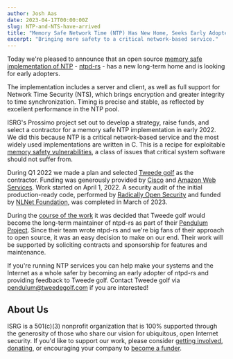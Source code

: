 ```yaml
---
author: Josh Aas
date: 2023-04-17T00:00:00Z
slug: NTP-and-NTS-have-arrived
title: "Memory Safe Network Time (NTP) Has New Home, Seeks Early Adopters"
excerpt: "Bringing more safety to a critical network-based service."
---
```


Today we're pleased to announce that an open source [memory safe implementation of NTP](/initiative/ntp/) - [ntpd-rs](https://github.com/pendulum-project/ntpd-rs) - has a new long-term home and is looking for early adopters.

The implementation includes a server and client, as well as full support for Network Time Security (NTS), which brings encryption and greater integrity to time synchronization. Timing is precise and stable, as reflected by excellent performance in the NTP pool.

ISRG's Prossimo project set out to develop a strategy, raise funds, and select a contractor for a memory safe NTP implementation in early 2022. We did this because NTP is a critical network-based service and the most widely used implementations are written in C. This is a recipe for exploitable [memory safety vulnerabilities](/docs/memory-safety/), a class of issues that critical system software should not suffer from.

During Q1 2022 we made a plan and selected [Tweede golf](https://tweedegolf.nl/) as the contractor. Funding was generously provided by [Cisco](https://www.cisco.com/) and [Amazon Web Services](https://aws.amazon.com/). Work started on April 1, 2022. A security audit of the initial production-ready code, performed by [Radically Open Security](https://www.radicallyopensecurity.com/) and funded by [NLNet Foundation](https://nlnet.nl/), was completed in March of 2023.

During the [course of the work](/blog/memory-safe-ntp/) it was decided that Tweede golf would become the long-term maintainer of ntpd-rs as part of their [Pendulum Project](https://github.com/pendulum-project). Since their team wrote ntpd-rs and we're big fans of their approach to open source, it was an easy decision to make on our end. Their work will be supported by soliciting contracts and sponsorship for features and maintenance.

If you're running NTP services you can help make your systems and the Internet as a whole safer by becoming an early adopter of ntpd-rs and providing feedback to Tweede golf. Contact Tweede golf via pendulum@tweedegolf.com if you are interested!

About Us
--------
ISRG is a 501(c)(3) nonprofit organization that is 100% supported through the generosity of those who share our vision for ubiquitous, open Internet security. If you'd like to support our work, please consider [getting involved](https://abetterinternet.org/getinvolved/), [donating](https://abetterinternet.org/donate/), or encouraging your company to [become a funder](/become-a-funder/).
